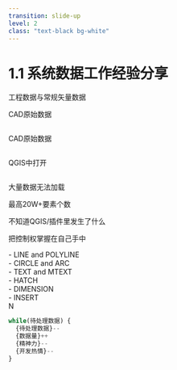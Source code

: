 ```yaml
---
transition: slide-up
level: 2
class: "text-black bg-white"
---
```


# 1.1 系统数据工作经验分享

<div
  class="relative top-0 left-12 color-gray-4 font-size-5"
>
工程数据与常规矢量数据
</div>

<div>
  <img 
    class="absolute top-6 right-7 w-110 opacity-100"
    src="/qgis-dxf-plugin.png"
    alt=""
  />
  <p class="absolute top-28 left-28 w-110 opacity-100 color-white fw-bold font-size-5">CAD原始数据</p>
</div>

<div>
  <img 
    class="absolute top-28 left-7 w-110 opacity-100"
    src="/cad-data.png"
    alt=""
  />
  <p class="absolute top-28 left-28 w-110 opacity-100 color-white fw-bold font-size-5">CAD原始数据</p>
</div>
<div>
  <img 
    class="absolute top-78 left-7 w-110 opacity-100"
    src="/cad-data-in-qgis.png"
    alt=""
  />
  <p class="absolute top-78 left-28 w-110 opacity-100 color-black fw-bold font-size-5">QGIS中打开</p>
</div>
<div>
  <img 
    class="absolute bottom-2 left-7 w-110 opacity-100"
    src="/cad-qgis-ram.png"
    alt=""
  />
</div>
<p class="absolute top-64 left-72 opacity-100 color-white fw-bold font-size-5">大量数据无法加载</p>
<p class="absolute top-78 left-72 opacity-100 color-black fw-bold font-size-5">最高20W+要素个数</p>

<p class="absolute top-22 right-12 opacity-100 color-black fw-bold font-size-6">不知道QGIS/插件里发生了什么</p>
<div class="absolute w-16 h-16 top-34 right-44 opacity-100 color-black fw-bold font-size-6">
  <CustomArrow img="https://johnnnytang.github.io/2024-05-11-report/right-arrow.png" point="down"/>
</div>
<p class="absolute top-48 right-19 opacity-100 color-black fw-bold font-size-6 color-blue-8">把控制权掌握在自己手中</p>
<div class="absolute w-16 h-16 top-61 right-44 opacity-100 color-black fw-bold font-size-6">
  <CustomArrow img="https://johnnnytang.github.io/2024-05-11-report/right-arrow.png" point="down"/>
</div>
<div class="absolute top-76 right-24 opacity-100 color-black fw-bold font-size-6">
  <ImageRow :imgList="imgList" :widthList="widthList"/>
</div>

<div class="absolute bottom-1 right-32 opacity-100 color-black fw-bold font-size-5">
- LINE and POLYLINE
<br>
- CIRCLE and ARC
<br>
- TEXT and MTEXT
<br>
- HATCH
<br>
- DIMENSION
<br>
- INSERT
</div>

<div class="absolute w-10 h-10 bottom-18 right-22 opacity-100 color-black fw-bold font-size-5 bg-cover bg-no-repeat" style="background-image: url('https://johnnnytang.github.io/2024-05-11-report/add.png'); transform: rotate(45deg);"></div>
<div class="absolute w-10 h-10 bottom-22 right-8 opacity-100 color-blue-5 fw-bold  bg-cover bg-no-repeat font-size-13 font-serif">N</div>

<!-- <div class="absolute bottom-56 right-80 opacity-100 color-blue-6 flex">
  <SimpleTextCard class="color-red-2" backgroundColor="rgba(253,87,83, 0.8)" text="数据量++" fontSize="2"/>
  <SimpleTextCard backgroundColor="rgba(127,197,253, 0.75)" text="精神力--" fontSize="2"/>
</div> -->

```ts {all|2|3|4|5|all}
while(待处理数据) {
  {待处理数据}--
  {数据量}++
  {精神力}--
  {开发热情}--
}
```

<div class="absolute w-48 h-48 top-58 left-106 opacity-100 color-black fw-bold font-size-6" v-click>
  <CustomArrow img="https://johnnnytang.github.io/2024-05-11-report/close.png"/>
</div>


<div class="absolute w-70 h-68 top-54 left-96 opacity-100 bg-white z-2" v-click>
</div>

<div class="absolute right-84 top-56 color-blue-6 z-3" v-after>
  <SimpleTextCard fontSize="1.8" text="深陷干活的旋涡" backgroundColor="rgba(194,223,235, 1)"/>
</div>



<div class="absolute w-18 h-18 top-74 left-122 opacity-100 color-black fw-bold font-size-6 z-3" v-click>
  <CustomArrow img="https://johnnnytang.github.io/2024-05-11-report/right-arrow.png" point="down"/>
</div>

<div class="absolute right-80 top-91 color-blue-6 z-3" v-after>
  <SimpleTextCard fontSize="1.8" text="多停下来总结思考" backgroundColor="rgba(194,223,235, 1)"/>
</div>

<script setup lang="ts">
import { ref } from 'vue'
const imgList = ref(['https://johnnnytang.github.io/2024-05-11-report/python.png', 'https://johnnnytang.github.io/2024-05-11-report/add.png', 'https://johnnnytang.github.io/2024-05-11-report/ezdxf.png'])

const widthList = ref(['50rem', '30rem', '100rem'])

</script>

<style>
ul {
  position: absolute;
  width: fit-content;
  right: 6rem;
  bottom: 0.5rem;
}
pre {
  width: fit-content;
  --shiki-dark-bg: #dbd7caee;
  --shiki-dark: #121212;
}

.slidev-code-wrapper {
  width: fit-content;
  position: absolute;
  left: 26rem;
  top: 14rem;
  --prism-font-size: 1.2rem;
}
</style>

<!-- <AutoFitText 
  :max="200" 
  :min="5" 
  modelValue="Some text"
  class="absolute top-64 left-72 w-40 opacity-100 color-black fw-bold"
/> -->

